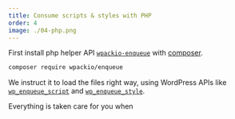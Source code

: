 ```yaml
---
title: Consume scripts & styles with PHP
order: 4
image: ./04-php.png
---
```


First install php helper API [`wpackio-enqueue`](https://github.com/swashata/wpackio-enqueue)
with [composer](https://getcomposer.org/).

```bash
composer require wpackio/enqueue
```

We instruct it to load the files right way, using WordPress APIs like
[`wp_enqueue_script`](https://developer.wordpress.org/reference/functions/wp_enqueue_script/) and
[`wp_enqueue_style`](https://developer.wordpress.org/reference/functions/wp_enqueue_style/).

Everything is taken care for you when
